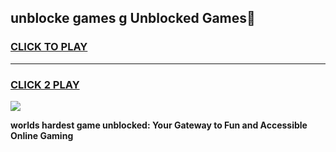 
## unblocke games g Unblocked Games👋
<h3>
<a href="https://premium.freeplayer.one?title=unblocke_games_g&ref=16F">CLICK TO PLAY</a></h3>
<hr>

<h3>
<a href="https://premium.freeplayer.one?title=unblocke_games_g&ref=16F">CLICK 2 PLAY</a>
  
</h3>

<a href="https://premium.freeplayer.one?title=unblocke_games_g&ref=16F/"><img src="https://clearcache.store/games.png"></a>


**worlds hardest game unblocked: Your Gateway to Fun and Accessible Online Gaming**
